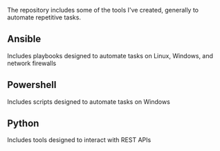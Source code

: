 The repository includes some of the tools I've created, generally to automate repetitive tasks.

## Ansible
Includes playbooks designed to automate tasks on Linux, Windows, and network firewalls

## Powershell
Includes scripts designed to automate tasks on Windows

## Python
Includes tools designed to interact with REST APIs
